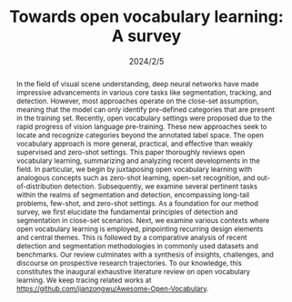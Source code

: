 ---
# Documentation: https://wowchemy.com/docs/managing-content/

title: "Towards open vocabulary learning: A survey"
authors: [Jianzong Wu, Xiangtai Li, Shilin Xu, Haobo Yuan, Henghui Ding, Yibo Yang, Xia Li, Jiangning Zhang, Yunhai Tong, Xudong Jiang, Bernard Ghanem, Dacheng Tao]
date: 2024/2/5
doi: ""

# Schedule page publish date (NOT publication's date).
publishDate: 2024/2/5

# Publication type.
# Legend: 0 = Uncategorized; 1 = Conference paper; 2 = Journal article;
# 3 = Preprint / Working Paper; 4 = Report; 5 = Book; 6 = Book section;
# 7 = Thesis; 8 = Patent
publication_types: ["2"]

# Publication name and optional abbreviated publication name.
publication: "In *IEEE Transactions on Pattern Analysis and Machine Intelligence*"
publication_short: "In *TPAMI*"

abstract: "In the field of visual scene understanding, deep neural networks have made impressive advancements in various core tasks like segmentation, tracking, and detection. However, most approaches operate on the close-set assumption, meaning that the model can only identify pre-defined categories that are present in the training set. Recently, open vocabulary settings were proposed due to the rapid progress of vision language pre-training. These new approaches seek to locate and recognize categories beyond the annotated label space. The open vocabulary approach is more general, practical, and effective than weakly supervised and zero-shot settings. This paper thoroughly reviews open vocabulary learning, summarizing and analyzing recent developments in the field. In particular, we begin by juxtaposing open vocabulary learning with analogous concepts such as zero-shot learning, open-set recognition, and out-of-distribution detection. Subsequently, we examine several pertinent tasks within the realms of segmentation and detection, encompassing long-tail problems, few-shot, and zero-shot settings. As a foundation for our method survey, we first elucidate the fundamental principles of detection and segmentation in close-set scenarios. Next, we examine various contexts where open vocabulary learning is employed, pinpointing recurring design elements and central themes. This is followed by a comparative analysis of recent detection and segmentation methodologies in commonly used datasets and benchmarks. Our review culminates with a synthesis of insights, challenges, and discourse on prospective research trajectories. To our knowledge, this constitutes the inaugural exhaustive literature review on open vocabulary learning. We keep tracing related works at https://github.com/jianzongwu/Awesome-Open-Vocabulary."

# Summary. An optional shortened abstract.
summary: ""

tags: []
categories: []
featured: true

# Custom links (optional).
#   Uncomment and edit lines below to show custom links.
links:
- name: PDF
  url: https://ieeexplore.ieee.org/stamp/stamp.jsp?arnumber=10420487
  icon_pack: fas
  icon: file-pdf
  
- name: Code
  url: https://github.com/jianzongwu/Awesome-Open-Vocabulary
  icon_pack: fab
  icon: github

url_pdf: 
url_code: 
url_dataset:
url_poster:
url_project:
url_slides:
url_source: 
url_video:

# Featured image
# To use, add an image named `featured.jpg/png` to your page's folder. 
# Focal points: Smart, Center, TopLeft, Top, TopRight, Left, Right, BottomLeft, Bottom, BottomRight.
image:
  caption: ""
  focal_point: ""
  preview_only: false

# Associated Projects (optional).
#   Associate this publication with one or more of your projects.
#   Simply enter your project's folder or file name without extension.
#   E.g. `internal-project` references `content/project/internal-project/index.md`.
#   Otherwise, set `projects: []`.
projects: []

# Slides (optional).
#   Associate this publication with Markdown slides.
#   Simply enter your slide deck's filename without extension.
#   E.g. `slides: "example"` references `content/slides/example/index.md`.
#   Otherwise, set `slides: ""`.
slides: ""
---